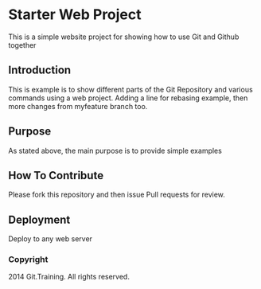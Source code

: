 # Starter Web Project

This is a simple website project for showing how to use Git and Github together

## Introduction

This is example is to show different parts of the Git Repository and various commands
using a web project.  Adding a line for rebasing example, then
more changes from myfeature branch too.

## Purpose

As stated above, the main purpose is to provide simple
examples 

## How To Contribute

Please fork this repository and then issue Pull requests for
review.

## Deployment
Deploy to any web server

### Copyright

2014 Git.Training. All rights reserved.